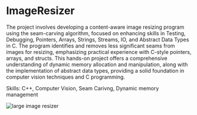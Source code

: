 # ImageResizer

The project involves developing a content-aware image resizing program using the seam-carving algorithm, focused on enhancing skills in Testing, Debugging, Pointers, Arrays, Strings, Streams, IO, and Abstract Data Types in C. The program identifies and removes less significant seams from images for resizing, emphasizing practical experience with C-style pointers, arrays, and structs. This hands-on project offers a comprehensive understanding of dynamic memory allocation and manipulation, along with the implementation of abstract data types, providing a solid foundation in computer vision techniques and C programming.

Skills: C++, Computer Vision, Seam Carivng, Dynamic memory management

![large image resizer](https://github.com/dtrobles/ArduinoSpaceInvaders/assets/159510753/17c19b06-6d6b-4b91-bf5c-89949ea5465b)
